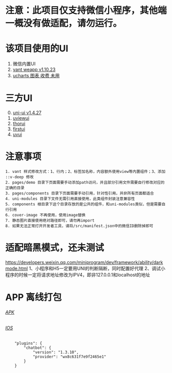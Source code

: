# 注意：此项目仅支持微信小程序，其他端一概没有做适配，请勿运行。
# 该项目使用的UI

1. 微信内置UI
2. [vant weapp v1.10.23](https://github.com/youzan/vant-weapp)
3. [ucharts 图表 收费 未用](https://www.ucharts.cn/v2/#/)
# 三方UI
0. [uni-ui v1.4.27](https://github.com/dcloudio/uni-ui)
1. [uviewui](https://www.uviewui.com/)
2. [thorui](https://thorui.cn/doc/)
3. [firstui](https://www.firstui.cn/)
4. [uvui](https://www.uvui.cn/)

# 注意事项
```text
1. vant 样式修改方式：1、行内；2、标签加名称，内容额外使用view等内置组件；3、添加 ::v-deep 修改
2. pages/demo 目录下页面需要手动添加path访问，并且部分引用文件需要自行修改对应的正确的目录
3. pages/components 目录下页面需要手动引用，针对性引用，并非所有页面都适合
4. uni-modules 目录下文件无需引用直接使用，此类组件封装注意兼容性
5. components 根目录下这个目录存放的是公共的组件，和uni-modules类似，但是需要自行引用
6. cover-image 不再使用，使用image替换
7. 静态图片直接使用绝对路径即可，请勿再import
8. 如果无法正常打开开发者工具，请将/src/manifest.json中的微信ID删除掉即可
```

# 适配暗黑模式，还未测试

https://developers.weixin.qq.com/miniprogram/dev/framework/ability/darkmode.html
1、小程序和H5一定要用UNI的判断隔断，同时配置好代理
2、调试小程序的时候一定将请求地址修改为IPV4，即非127.0.0.1和localhost的地址

# APP 离线打包

###### [APK](https://nativesupport.dcloud.net.cn/AppDocs/download/android.html)

###### [IOS](https://nativesupport.dcloud.net.cn/AppDocs/download/ios.html)
```json5
	"plugins": {
		"chatbot": {
			"version": "1.3.10",
			"provider": "wx8c631f7e9f2465e1"
		}
	}
```
[//]: # (__UNI__C9F9D0B)
